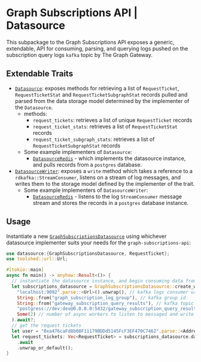 # Graph Subscriptions API | Datasource

This subpackage to the Graph Subscriptions API exposes a generic, extendable, API for consuming, parsing, and querying logs pushed on the subscription query logs `kafka` topic by The Graph Gateway.

## Extendable Traits

- [`Datasource`](./src/datasource.rs): exposes methods for retrieving a list of `RequestTicket`, `RequestTicketStat` and `RequestTicketSubgraphStat` records pulled and parsed from the data storage model determined by the implementer of the `Datasource`.
  - methods:
    - `request_tickets`: retrieves a list of unique `RequestTicket` records
    - `request_ticket_stats`: retrieves a list of `RequestTicketStat` records
    - `request_ticket_subgraph_stats`: retrieves a list of `RequestTicketSubgraphStat` records
  - Some example implementers of `Datasource`:
    - [`DatasourceRedis`](./src/datasource_postgres.rs) - which implements the datasource instance, and pulls records from a `postgres` database.
- [`DatasourceWriter`](./src/datasource.rs): exposes a `write` method which takes a reference to a `rdkafka::StreamConsumer`, listens on a stream of log messages, and writes them to the storage model defined by the implementer of the trait.
  - Some example implementers of `DatasourceWriter`:
    - [`DatasourceRedis`](./src/datasource_postgres.rs) - listens to the log `StreamConsumer` message stream and stores the records in a `postgres` database instance.

## Usage

Instantiate a new [`GraphSubscriptionsDatasource`](./src/lib.rs) using whichever datasource implementer suits your needs for the `graph-subscriptions-api`:

```rust
use datasource:{GraphSubscriptionsDatasource, RequestTicket};
use toolshed::url::Url;

#[tokio::main]
async fn main() -> anyhow::Result<()> {
  // instantiate the datasource instance, and begin consuming data from the kafka logs consumer and storing in a redis database instance
  let subscriptions_datasource = GraphSubscriptionsDatasource::create_with_datasource_pg(
    "localhost:9092".parse::<Url>().unwrap(), // kafka logs consumer url
    String::from("graph_subscription_log_group"), // kafka group id
    String::from("gateway_subscription_query_results"), // kafka topic id
    "postgress://dev:dev@0.0.0.0:5432/gateway_subscription_query_results", // database url
    Some(2) // number of async workers to listen to messaged and write to the redis instance
  ).await?;
  // get the request tickets
  let user = "0xa476caFd8b08F11179BDDd5145FcF3EF470C7462".parse::<Address>()?;
  let request_tickets: Vec<RequestTicket> = subscriptions_datasource.datasource.request_tickets(user, None, None, None, None)
    .await
    .unwrap_or_default();
}
```
